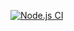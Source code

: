 [![Node.js CI](https://github.com/zizi0308/actions2/actions/workflows/node.js.yml/badge.svg?branch=main)](https://github.com/zizi0308/actions2/actions/workflows/node.js.yml)
